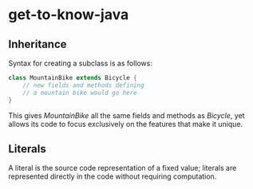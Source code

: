 # get-to-know-java

## Inheritance

Syntax for creating a subclass is as follows:

```java
class MountainBike extends Bicycle {
    // new fields and methods defining
    // a mountain bike would go here
}
```

This gives _MountainBike_ all the same fields and methods as _Bicycle_, yet allows its code to focus exclusively on the features that make it unique.

## Literals

A literal is the source code representation of a fixed value; literals are represented directly in the code without requiring computation.
